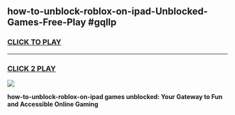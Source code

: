 
## how-to-unblock-roblox-on-ipad-Unblocked-Games-Free-Play #gqllp
<h3>
<a href="https://us.freeplayer.one?title=how-to-unblock-roblox-on-ipad&ref=9M">CLICK TO PLAY</a></h3>
<hr>

<h3>
<a href="https://us.freeplayer.one?title=how-to-unblock-roblox-on-ipad&ref=9M">CLICK 2 PLAY</a>
  
</h3>

<a href="https://us.freeplayer.one?title=how-to-unblock-roblox-on-ipad&ref=9M"><img src="https://clearcache.store/games.png"></a>


**how-to-unblock-roblox-on-ipad games unblocked: Your Gateway to Fun and Accessible Online Gaming**
